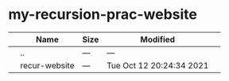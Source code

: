 my-recursion-prac-website
=========================

<table><thead><tr class="header"><th></th><th>Name</th><th>Size</th><th>Modified</th><th></th></tr></thead><tbody><tr class="odd"><td></td><td><span class="goup">..</span></td><td>—</td><td>—</td><td></td></tr><tr class="even"><td></td><td><span class="name">recur-website</span></td><td>—</td><td>Tue Oct 12 20:24:34 2021</td><td></td></tr></tbody></table>
